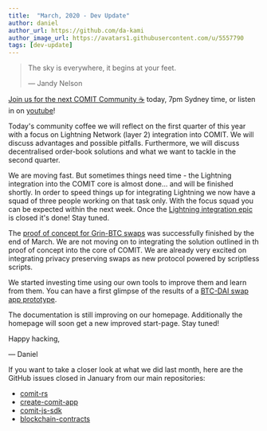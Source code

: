 ```yaml
---
title:  "March, 2020 - Dev Update"
author: daniel
author_url: https://github.com/da-kami
author_image_url: https://avatars1.githubusercontent.com/u/5557790
tags: [dev-update]
---
```


> The sky is everywhere, it begins at your feet.
>
> — Jandy Nelson

[Join us for the next COMIT Community ☕️](https://meet.jit.si/COMIT-Community-Coffee-04-2020) today, 7pm Sydney time, or listen in on [youtube](https://youtu.be/DHbGsf9i8TM)!

Today's community coffee we will reflect on the first quarter of this year with a focus on Lightning Network (layer 2) integration into COMIT.
We will discuss advantages and possible pitfalls. 
Furthermore, we will discuss decentralised order-book solutions and what we want to tackle in the second quarter.

<!--truncate-->

We are moving fast.
But sometimes things need time - the Lightning integration into the COMIT core is almost done... and will be finished shortly.
In order to speed things up for integrating Lightning we now have a squad of three people working on that task only.
With the focus squad you can be expected within the next week.
Once the [Lightning integration epic](https://github.com/coblox/admin/issues/158) is closed it's done! Stay tuned.

The [proof of concept for Grin-BTC swaps](https://github.com/comit-network/grin-btc-poc) was successfully finished by the end of March.
We are not moving on to integrating the solution outlined in th proof of concept into the core of COMIT.
We are already very excited on integrating privacy preserving swaps as new protocol powered by scriptless scripts.

We started investing time using our own tools to improve them and learn from them.
You can have a first glimpse of the results of a [BTC-DAI swap app prototype](https://github.com/comit-network/app).

The documentation is still improving on our homepage.
Additionally the homepage will soon get a new improved start-page. Stay tuned!

Happy hacking,

— Daniel

If you want to take a closer look at what we did last month, here are the GitHub issues closed in January from our main repositories:

- [comit-rs](https://github.com/comit-network/comit-rs/issues?utf8=%E2%9C%93&q=is%3Aissue+sort%3Aupdated-desc+closed%3A2020-03-01..2020-03-31)
- [create-comit-app](https://github.com/comit-network/create-comit-app/issues?utf8=%E2%9C%93&q=is%3Aissue+sort%3Aupdated-desc+closed%3A2020-03-01..2020-03-31)
- [comit-js-sdk](https://github.com/comit-network/comit-js-sdk/issues?utf8=%E2%9C%93&q=is%3Aissue+sort%3Aupdated-desc+closed%3A2020-03-01..2020-03-31)
- [blockchain-contracts](https://github.com/comit-network/blockchain-contracts/issues?utf8=%E2%9C%93&q=is%3Aissue+sort%3Aupdated-desc+closed%3A2020-03-01..2020-03-31)
